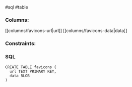 #sql #table 

### Columns:
[[columns/favicons-url|url]]
[[columns/favicons-data|data]]

### Constraints:

### SQL
```sqlite
CREATE TABLE favicons (
  url TEXT PRIMARY KEY,
  data BLOB
)
```